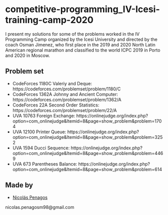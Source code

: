 ﻿# competitive-programming_IV-Icesi-training-camp-2020
I present my solutions for some of the problems worked in the IV Programming Camp organized by the Icesi University and directed by the coach Osman Jimenez, who first place in the 2019 and 2020 North Latin American regional marathon and classified to the world ICPC 2019 in Porto and 2020 in Moscow.

## Problem set

<ul>
   <li type="disc">CodeForces 1180C	Valeriy and Deque: https://codeforces.com/problemset/problem/1180/C</li>
  <li type="disc">CodeForces 1362A	Johnny and Ancient Computer: https://codeforces.com/problemset/problem/1362/A</li>
  <li type="disc">CodeForces 22A	Second Order Statistics: https://codeforces.com/problemset/problem/22/A</li>
  <li type="disc">UVA 10763	Foreign Exchange: https://onlinejudge.org/index.php?option=com_onlinejudge&Itemid=8&page=show_problem&problem=1704</li>
  <li type="disc">UVA 12100	Printer Queue: https://onlinejudge.org/index.php?option=com_onlinejudge&Itemid=8&page=show_problem&problem=3252</li>
  <li type="disc">UVA 1594	Ducci Sequence: https://onlinejudge.org/index.php?option=com_onlinejudge&Itemid=8&page=show_problem&problem=4469</li>
  <li type="disc">UVA 673 Parentheses Balance: https://onlinejudge.org/index.php?option=com_onlinejudge&Itemid=8&page=show_problem&problem=614</li>
</ul>
  
## Made by
  <ul>
  <li><div><a href="https://github.com/nicolaspenagos" title="Nicolas Penagos">Nicolás Penagos</a>   </div></li>
  </ul> 
     <p>   nicolas.penagosm98@gmail.com </p>

